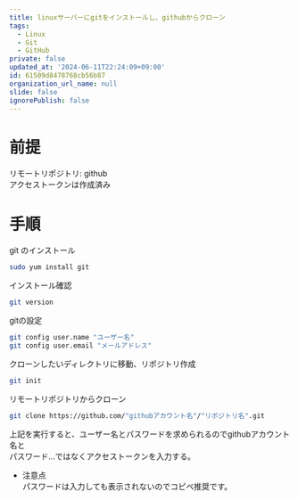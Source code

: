 ```yaml
---
title: linuxサーバーにgitをインストールし、githubからクローン
tags:
  - Linux
  - Git
  - GitHub
private: false
updated_at: '2024-06-11T22:24:09+09:00'
id: 61509d8478768cb56b87
organization_url_name: null
slide: false
ignorePublish: false
---
```

# 前提
リモートリポジトリ: github  
アクセストークンは作成済み
# 手順
git のインストール
```bash
sudo yum install git
```
インストール確認
```bash
git version
```
gitの設定
```bash
git config user.name "ユーザー名"
git config user.email "メールアドレス"
```
クローンしたいディレクトリに移動、リポジトリ作成
```bash
git init
```
リモートリポジトリからクローン
```bash
git clone https://github.com/"githubアカウント名"/"リポジトリ名".git
```
上記を実行すると、ユーザー名とパスワードを求められるのでgithubアカウント名と  
パスワード...ではなくアクセストークンを入力する。  
- 注意点  
  パスワードは入力しても表示されないのでコピペ推奨です。
